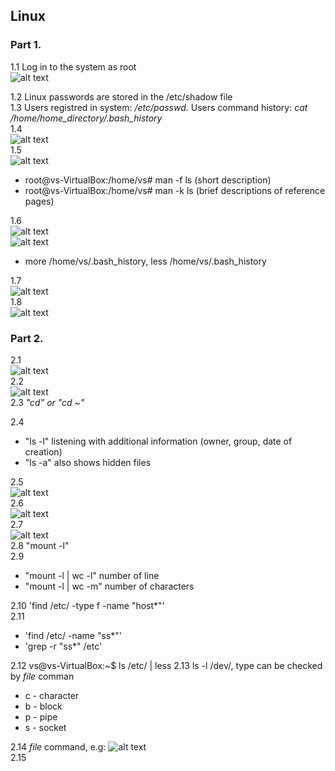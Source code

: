 ## Linux
### Part 1.

1.1 Log in to the system as root  
![alt text](https://github.com/shevtshov/DevOps_online_Dnipro_2021Q4/blob/main/m5/task5.1/1.1.png)

1.2 Linux passwords are stored in the /etc/shadow file   
1.3 Users registred in system: */etc/passwd*. Users command history: *cat /home/home_directory/.bash_history*  
1.4  
![alt text](https://github.com/shevtshov/DevOps_online_Dnipro_2021Q4/blob/main/m5/task5.1/1.4.png)   
1.5  
![alt text](https://github.com/shevtshov/DevOps_online_Dnipro_2021Q4/blob/main/m5/task5.1/1.5.png)   
- root@vs-VirtualBox:/home/vs# man -f ls (short description)
- root@vs-VirtualBox:/home/vs# man -k ls (brief descriptions of reference pages)

1.6  
![alt text](https://github.com/shevtshov/DevOps_online_Dnipro_2021Q4/blob/main/m5/task5.1/1.6_less.png)  
![alt text](https://github.com/shevtshov/DevOps_online_Dnipro_2021Q4/blob/main/m5/task5.1/1.6_more.png)  
- more /home/vs/.bash_history, less /home/vs/.bash_history   


1.7   
![alt text](https://github.com/shevtshov/DevOps_online_Dnipro_2021Q4/blob/main/m5/task5.1/1.7.png)   
1.8   
![alt text](https://github.com/shevtshov/DevOps_online_Dnipro_2021Q4/blob/main/m5/task5.1/1.8.png)   



### Part 2.
2.1   
![alt text](https://github.com/shevtshov/DevOps_online_Dnipro_2021Q4/blob/main/m5/task5.1/2.1.png)  
2.2   
![alt text](https://github.com/shevtshov/DevOps_online_Dnipro_2021Q4/blob/main/m5/task5.1/2.2.png)  
2.3   *"cd" or "cd ~"*   

2.4  
- "ls -l" listening with additional information (owner, group, date of creation)  
-  "ls -a" also shows hidden files   


2.5   
![alt text](https://github.com/shevtshov/DevOps_online_Dnipro_2021Q4/blob/main/m5/task5.1/2.5.png)   
2.6   
![alt text](https://github.com/shevtshov/DevOps_online_Dnipro_2021Q4/blob/main/m5/task5.1/2.6.png)   
2.7  
![alt text](https://github.com/shevtshov/DevOps_online_Dnipro_2021Q4/blob/main/m5/task5.1/2.7.png)   
2.8  "mount -l"  
2.9  
- "mount -l | wc -l" number of line  
- "mount -l | wc -m" number of characters   


2.10  'find /etc/ -type f -name "host*"'   
2.11   
- 'find /etc/ -name "ss*"' 
- 'grep -r "ss*" /etc'  


2.12  vs@vs-VirtualBox:~$ ls /etc/ | less
2.13  ls -l /dev/,   type can be checked by *file* comman
- c - character
- b - block
- p - pipe
- s - socket


2.14  *file* command, e.g:
![alt text](https://github.com/shevtshov/DevOps_online_Dnipro_2021Q4/blob/main/m5/task5.1/2.14.png)   
2.15  
